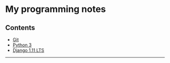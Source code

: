 # My programming notes

## Contents
* [Git](git.md)
* [Python 3](python.md)
* [Django 1.11 LTS](django.md)

---
<br>
